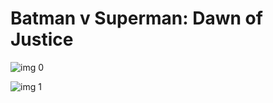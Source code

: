 # Batman v Superman: Dawn of Justice

![img 0](https://i.imgur.com/5pVCUzN.jpg)

![img 1](https://i.imgur.com/2Xb4cAe.png)

